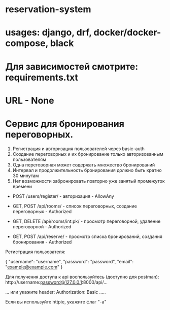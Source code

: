 # reservation-system
# usages: django, drf, docker/docker-compose, black

# Для зависимостей смотрите: requirements.txt


# URL - None

# Сервис для бронирования переговорных.
  1. Регистрация и авторизация пользователей через basic-auth
  2. Создание переговорных и их бронирование только авторизованным пользователям
  3. Одна переговорная может содержать множество бронирований
  4. Интервал и продолжительность бронирования должно быть кратно 30 минутам
  5. Нет возможности забронировать повторно уже занятый промежуток времени




- POST         /users/register/   - авторизация                                           - AllowAny

- GET, POST    /api/rooms/        - список переговорных, создание переговорных            - Authorized
 
- GET, DELETE  /api/rooms/int:pk/   - просмотр переговорной, удаление переговорной        - Authorized

- GET, POST    /api/reserve/      - просмотр списка бронирований, создания бронирования   - Authorized


Регистрация пользователя:

{
  "username": "username",
  "password": "password",
  "email": "example@example.com"
}

Для получения доступа к api воспользуйтесь (доступно для postman):
  http://username:password@127.0.0.1:8000/api/...

... или укажите header:
  Authorization: Basic .....

Если вы используйте httpie, укажите флаг "-a"


